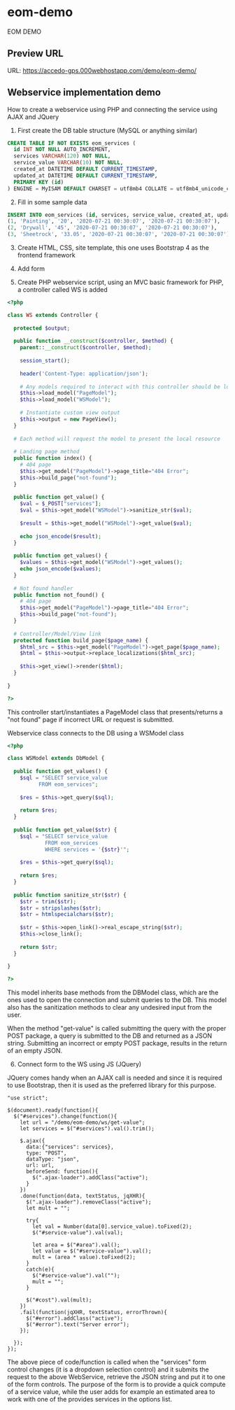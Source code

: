 # eom-demo
 EOM DEMO

## Preview URL

URL:
https://accedo-gps.000webhostapp.com/demo/eom-demo/

## Webservice implementation demo

How to create a webservice using PHP and connecting the service using AJAX and JQuery

1. First create the DB table structure (MySQL or anything similar)

```SQL
CREATE TABLE IF NOT EXISTS eom_services (
  id INT NOT NULL AUTO_INCREMENT,
  services VARCHAR(120) NOT NULL,
  service_value VARCHAR(10) NOT NULL,
  created_at DATETIME DEFAULT CURRENT_TIMESTAMP,
  updated_at DATETIME DEFAULT CURRENT_TIMESTAMP,
  PRIMARY KEY (id)
) ENGINE = MyISAM DEFAULT CHARSET = utf8mb4 COLLATE = utf8mb4_unicode_ci AUTO_INCREMENT = 1;
```

2. Fill in some sample data

```SQL
INSERT INTO eom_services (id, services, service_value, created_at, updated_at) VALUES
(1, 'Painting', '20', '2020-07-21 00:30:07', '2020-07-21 00:30:07'),
(2, 'Drywall', '45', '2020-07-21 00:30:07', '2020-07-21 00:30:07'),
(3, 'Sheetrock', '33.05', '2020-07-21 00:30:07', '2020-07-21 00:30:07');
```

3. Create HTML, CSS, site template, this one uses Bootstrap 4 as the frontend framework

4. Add form

5. Create PHP webservice script, using an MVC basic framework for PHP, a controller called WS is added

```php
<?php

class WS extends Controller {
  
  protected $output;
    
  public function __construct($controller, $method) {
    parent::__construct($controller, $method);
        
    session_start();
    
    header('Content-Type: application/json');
    
    # Any models required to interact with this controller should be loaded here    
    $this->load_model("PageModel");
    $this->load_model("WSModel");
    
    # Instantiate custom view output
    $this->output = new PageView();    
  }
  
  # Each method will request the model to present the local resource
  
  # Landing page method
  public function index() {
    # 404 page
    $this->get_model("PageModel")->page_title="404 Error";
    $this->build_page("not-found");
  }
  
  public function get_value() {
    $val = $_POST["services"];
    $val = $this->get_model("WSModel")->sanitize_str($val);
    
    $result = $this->get_model("WSModel")->get_value($val);
    
    echo json_encode($result);
  }
  
  public function get_values() {
    $values = $this->get_model("WSModel")->get_values();
    echo json_encode($values);
  }
      
  # Not found handler
  public function not_found() {    
    # 404 page
    $this->get_model("PageModel")->page_title="404 Error";
    $this->build_page("not-found");
  }
  
  # Controller/Model/View link
  protected function build_page($page_name) {    
    $html_src = $this->get_model("PageModel")->get_page($page_name);    
    $html = $this->output->replace_localizations($html_src);
    
    $this->get_view()->render($html);
  }
  
}

?>
```

This controller start/instantiates a PageModel class that presents/returns a "not found" page if incorrect URL or request is submitted.

Webservice class connects to the DB using a WSModel class

```php
<?php

class WSModel extends DbModel {
  
  public function get_values() {
    $sql = "SELECT service_value
          FROM eom_services";
    
    $res = $this->get_query($sql);
      
    return $res;
  }
  
  public function get_value($str) {
    $sql = "SELECT service_value
            FROM eom_services
            WHERE services = '{$str}'";
            
    $res = $this->get_query($sql);
    
    return $res;
  }
  
  public function sanitize_str($str) {
    $str = trim($str);
    $str = stripslashes($str);
    $str = htmlspecialchars($str);
      
    $str = $this->open_link()->real_escape_string($str);    
    $this->close_link();
    
    return $str;
  }
  
}

?>
```

This model inherits base methods from the DBModel class, which are the ones used to open the connection and submit queries to the DB. This model also has the sanitization methods to clear any undesired input from the user.

When the method "get-value" is called submitting the query with the proper POST package, a query is submitted to the DB and returned as a JSON string. Submitting an incorrect or empty POST package, results in the return of an empty JSON.

6. Connect form to the WS using JS (JQuery)

JQuery comes handy when an AJAX call is needed and since it is required to use Bootstrap, then it is used as the preferred library for this purpose.

```JS
"use strict";

$(document).ready(function(){
  $("#services").change(function(){
    let url = "/demo/eom-demo/ws/get-value";
    let services = $("#services").val().trim();
        
    $.ajax({
      data:{"services": services},
      type: "POST",
      dataType: "json",
      url: url,
      beforeSend: function(){
        $(".ajax-loader").addClass("active");
      }
    })
    .done(function(data, textStatus, jqXHR){
      $(".ajax-loader").removeClass("active");
      let mult = "";
      
      try{
        let val = Number(data[0].service_value).toFixed(2);
        $("#service-value").val(val);
        
        let area = $("#area").val();
        let value = $("#service-value").val();
        mult = (area * value).toFixed(2);  
      }
      catch(e){
        $("#service-value").val("");
        mult = "";
      }
      
      $("#cost").val(mult);
    })
    .fail(function(jqXHR, textStatus, errorThrown){
      $("#error").addClass("active");
      $("#error").text("Server error");
    });
    
  });
});
```

The above piece of code/function is called when the "services" form control changes (it is a dropdown selection control) and it submits the request to the above WebService, retrieve the JSON string and put it to one of the form controls. The purpose of the form is to provide a quick compute of a service value, while the user adds for example an estimated area to work with one of the provides services in the options list.
